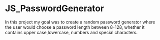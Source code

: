 # JS_PasswordGenerator
In this project my goal was to create a random password generator where the user would choose a password length between 8-128, whether it contains upper case,lowercase, numbers and special characters.
